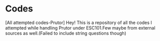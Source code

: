 # Codes
[All attempted codes-Prutor]
Hey!
This is a repository of all the codes I attempted while handling Prutor under ESC101.Few maybe from external sources as well.(Failed to include string questions though)
